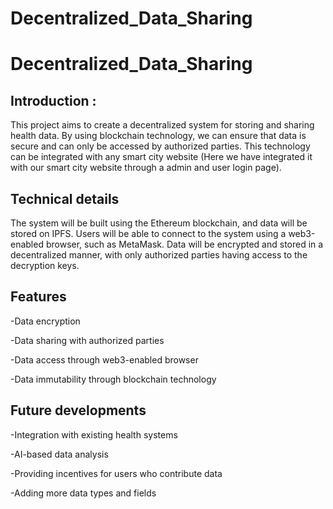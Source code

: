 # Decentralized_Data_Sharing
# Decentralized_Data_Sharing
## Introduction :
This project aims to create a decentralized system for storing and sharing health data. By using blockchain technology, we can ensure that data is secure and can only be accessed by authorized parties. This technology can be integrated with any smart city website (Here we have integrated it with our smart city website through a admin and user login page).

## Technical details
The system will be built using the Ethereum blockchain, and data will be stored on IPFS. Users will be able to connect to the system using a web3-enabled browser, such as MetaMask. Data will be encrypted and stored in a decentralized manner, with only authorized parties having access to the decryption keys.

## Features 
-Data encryption

-Data sharing with authorized parties

-Data access through web3-enabled browser

-Data immutability through blockchain technology

## Future developments
-Integration with existing health systems

-AI-based data analysis

-Providing incentives for users who contribute data

-Adding more data types and fields
